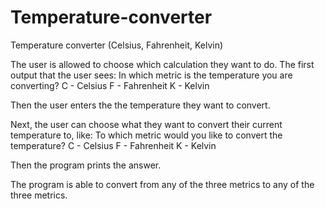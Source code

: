 # Temperature-converter
Temperature converter (Celsius, Fahrenheit, Kelvin)

The user is allowed to choose which calculation they want to do. The first output that the user sees:
In which metric is the temperature you are converting?
C - Celsius
F - Fahrenheit
K - Kelvin

Then the user enters the the temperature they want to convert.

Next, the user can choose what they want to convert their current temperature to, like:
To which metric would you like to convert the temperature?
C - Celsius
F - Fahrenheit
K - Kelvin

Then the program prints the answer. 

The program is able to convert from any of the three metrics to any of the three metrics.
